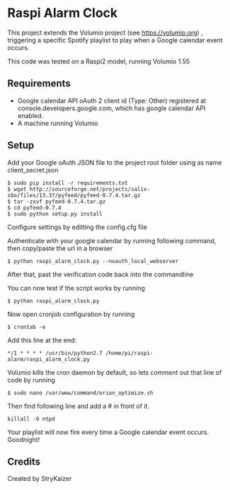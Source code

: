 # Raspi Alarm Clock

This project extends the Volumio project (see https://volumio.org) , triggering a specific Spotify playlist to play when a Google calendar event occurs.

This code was tested on a Raspi2 model, running Volumio 1.55

## Requirements

* Google calendar API oAuth 2 client id (Type: Other) registered at console.developers.google.com, which has google calendar API enabled.
* A machine running Volumio

## Setup

Add your Google oAuth JSON file to the project root folder using as name client_secret.json

    $ sudo pip install -r requirements.txt
    $ wget http://sourceforge.net/projects/salix-sbo/files/13.37/pyfeed/pyfeed-0.7.4.tar.gz
    $ tar -zxvf pyfeed-0.7.4.tar.gz
    $ cd pyfeed-0.7.4
    $ sudo python setup.py install

Configure settings by editting the config.cfg file

Authenticate with your google calendar by running following command, then copy/paste the url in a browser

    $ python raspi_alarm_clock.py --noauth_local_webserver

After that, past the verification code back into the commandline

You can now test if the script works by running

    $ python raspi_alarm_clock.py

Now open cronjob configuration by running

    $ crontab -e

Add this line at the end:

    */1 * * * * /usr/bin/python2.7 /home/pi/raspi-alarm/raspi_alarm_clock.py

Volumio kills the cron daemon by default, so lets comment out that line of code by running

    $ sudo nano /var/www/command/orion_optimize.sh
    
Then find following line and add a # in front of it.

    killall -9 ntpd


Your playlist will now fire every time a Google calendar event occurs.  Goodnight!

## Credits

Created by StryKaizer
